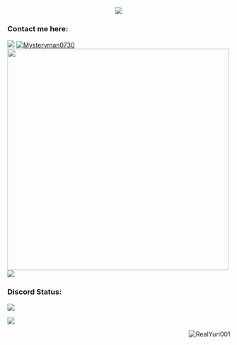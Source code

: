 <p align="center">
<a href = https://github.com/anuraghazra/github-readme-stats><img align="center" src="https://github-readme-stats.vercel.app/api/top-langs/?username=RealYuri001&show_icons=true&layout=compact&theme=dark&count_private=true"></a>
 
<h3 align="left">Contact me here:</h3>
<a href="mailto:forbusinessonly863@mail.com"><img src="https://img.shields.io/badge/forbusinessonly863@gmail.com-blue?style=for-the-badge&logo=gmail"></a>
<a href="https://twitter.com/Mysteryman0730" target= "blank"><img src="https://img.shields.io/twitter/follow/Mysteryman0730?logo=twitter&style=for-the-badge" alt="Mysteryman0730"></a></br>
<a href="https://github.com/anuraghazra/github-readme-stats"><img width="500" src="https://github-readme-stats.vercel.app/api?username=RealYuri001&show_icons=true&theme=dark&count_private=true" /></a></br>
<a href="https://www.facebook.com/lapphawat.saejil.9"><img src="https://img.shields.io/badge/Facebook-%231877F2.svg?style=for-the-badge&logo=Facebook&logoColor=white"></a>
</p>

### Discord Status:

[![](https://discord.c99.nl/widget/theme-3/607197619193643029.png)](https://discord.gg/zstKQzgkcW)

<a href="https://git.io/streak-stats"><img align="center" src="https://github-readme-streak-stats.herokuapp.com/?user=RealYuri001&theme=github-dark"></a>

<p align="right"><img src="https://komarev.com/ghpvc/?username=RealYuri&label=Profile%20views&color=0e75b6&style=flat" alt= "RealYuri001"></p>
